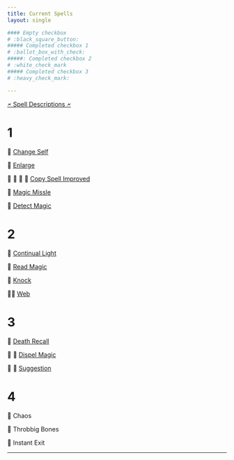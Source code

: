 ```yaml
---
title: Current Spells
layout: single

#### Empty checkbox   
# :black_square_button: 
##### Completed checkbox 1   
# :ballot_box_with_check: 
#####: Completed checkbox 2    
# :white_check_mark
##### Completed checkbox 3  
# :heavy_check_mark: 

---
```


[🗲 Spell Descriptions 🗲](/toee/spells)

# 1

:black_square_button: [Change Self](https://scottjbennett.com/toee/spells/#change-self) 

:black_square_button: [Enlarge](https://scottjbennett.com/toee/spells/#enlarge)

:black_square_button: :black_square_button: :black_square_button: :black_square_button: [Copy Spell Improved](https://scottjbennett.com/toee/spells/#copy-spell-improved)

:black_square_button: [Magic Missle](https://scottjbennett.com/toee/spells/#magic-missile) 

:black_square_button:  [Detect Magic](https://scottjbennett.com/toee/spells/#detect-magic)


# 2

:black_square_button:  [Continual Light](https://scottjbennett.com/toee/spells/#continual-light)

:black_square_button:  [Read Magic](https://scottjbennett.com/toee/spells/#read-magic)

:black_square_button: [Knock](https://scottjbennett.com/toee/spells/#knock)

:black_square_button::black_square_button: [Web](https://scottjbennett.com/toee/spells/#web)

# 3

:black_square_button: [Death Recall](https://scottjbennett.com/toee/spells/#death-recall)

:black_square_button: :black_square_button:  [Dispel Magic](https://scottjbennett.com/toee/spells/#dispel-magic)

:black_square_button:  :black_square_button:  [Suggestion](https://scottjbennett.com/toee/spells/#suggestion) 

# 4
:black_square_button: Chaos

:black_square_button: Throbbig Bones

:black_square_button: Instant Exit

---

